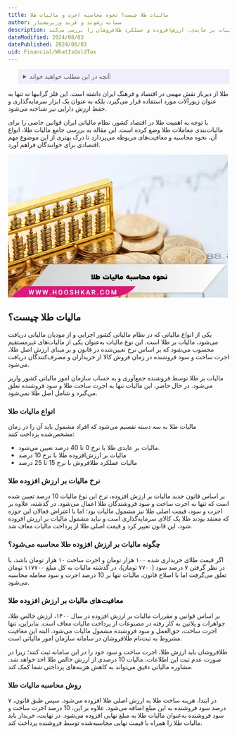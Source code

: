 ```yaml
---
title: مالیات طلا چیست؟ نحوه محاسبه اجرت و مالیات طلا
author: سمانه رشوند و فربد وزیرمختار
description: این مقاله به تحلیل قوانین مالیاتی مرتبط با طلا در ایران می‌پردازد و انواع مالیات‌ها شامل مالیات بر عایدی، ارزش‌افزوده و عملکرد طلافروشان را بررسی می‌کند.
dateModified: 2024/08/03
datePublished: 2024/08/03
uid: Financial/WhatIsGoldTax
---
```


<blockquote style="background-color:#eeeefc; padding:0.5rem">

<details>
  <summary>آنچه در این مطلب خواهید خواند:</summary>
  <ul>
    <li>مالیات طلا چیست؟</li>
    <li>انواع مالیات طلا</li>
    <li>نرخ مالیات بر ارزش افزوده طلا</li>
    <li>چگونه مالیات بر ارزش افزوده طلا محاسبه می‌شود؟</li>
    <li>معافیت‌های مالیات بر ارزش افزوده طلا</li>
    <li>روش محاسبه مالیات طلا</li>
  </ul>
</details>
</blockquote>

طلا از دیرباز نقش مهمی در اقتصاد و فرهنگ ایران داشته است. این فلز گرانبها نه تنها به عنوان زیورآلات مورد استفاده قرار می‌گیرد، بلکه به عنوان یک ابزار سرمایه‌گذاری و حفظ ارزش دارایی نیز شناخته می‌شود.  

با توجه به اهمیت طلا در اقتصاد کشور، نظام مالیاتی ایران قوانین خاصی را برای مالیات‌بندی معاملات طلا وضع کرده است. این مقاله به بررسی جامع مالیات طلا، انواع آن، نحوه محاسبه و معافیت‌های مربوطه می‌پردازد تا درک بهتری از این موضوع مهم اقتصادی برای خوانندگان فراهم آورد.

![نحوه محاسبه مالیات طلا](./Images/HowToCalculateGoldTax.webp)

## مالیات طلا چیست؟

یکی از انواع مالیاتی که در نظام مالیاتی کشور اجرایی و از مودیان مالیاتی دریافت می‌شود، مالیات بر طلا است. این نوع مالیات به‌عنوان یکی از مالیات‌های غیرمستقیم محسوب می‌شود که بر اساس نرخ تعیین‌شده در قانون و بر مبنای ارزش اصل طلا، اجرت ساخت و سود فروشنده در زمان فروش کالا از خریداران و مصرف‌کنندگان دریافت می‌شود. 

مالیات بر طلا توسط فروشنده جمع‌آوری و به حساب سازمان امور مالیاتی کشور واریز می‌شود. در حال حاضر، این مالیات تنها به اجرت ساخت طلا و سود فروشنده تعلق می‌گیرد و شامل اصل طلا نمی‌شود.

### انواع مالیات طلا

مالیات طلا به سه دسته تقسیم می‌شود که افراد مشمول باید آن را در زمان مشخص‌شده پرداخت کنند:
- مالیات بر عایدی طلا با نرخ 0 تا 40 درصد تعیین می‌شود.
- مالیات بر ارزش‌افزوده طلا با نرخ 10 درصد
- مالیات عملکرد طلافروش با نرخ 15 تا 25 درصد

### نرخ مالیات بر ارزش افزوده طلا 
بر اساس قانون جدید مالیات بر ارزش افزوده، نرخ این نوع مالیات 10 درصد تعیین شده است که تنها به اجرت ساخت و سود فروشندگان طلا اعمال می‌شود. در گذشته، علاوه بر اجرت و سود، قیمت اصلی طلا نیز مشمول مالیات بود؛ اما با اعتراض فعالان این حوزه که معتقد بودند طلا یک کالای سرمایه‌گذاری است و نباید مشمول مالیات بر ارزش افزوده شود، این قانون تغییر کرد و قیمت اصلی طلا از پرداخت مالیات معاف شد.

### چگونه مالیات بر ارزش افزوده طلا محاسبه می‌شود؟
اگر قیمت طلای خریداری شده ۱۰۰ هزار تومان و اجرت ساخت ۱۰ هزار تومان باشد، با در نظر گرفتن ۷ درصد سود (۷۷۰۰ تومان)، در گذشته مالیات به کل مبلغ ۱۱۷۷۰۰ تومان تعلق می‌گرفت اما با اصلاح قانون، مالیات تنها بر 10 درصد اجرت و سود معامله محاسبه می‌شود. 

### معافیت‌های مالیات بر ارزش افزوده طلا
بر اساس قوانین و مقررات مالیات بر ارزش افزوده در سال ۱۴۰۰، ارزش خالص طلا، جواهرات و پلاتین به‌ کار رفته در مصنوعات از پرداخت مالیات معاف است. بنابراین، تنها اجرت ساخت، حق‌العمل و سود فروشنده مشمول مالیات می‌شود. البته این معافیت مشروط به ثبت‌نام طلافروشان در سامانه سازمان امور مالیاتی است. 

طلافروشان باید ارزش طلا، اجرت ساخت و سود خود را در این سامانه ثبت کنند؛ زیرا در صورت عدم ثبت این اطلاعات، مالیات 10 درصدی از ارزش خالص طلا اخذ خواهد شد. مشاوره مالیاتی دقیق می‌تواند به کاهش هزینه‌های پرداختی شما کمک کند.

### روش محاسبه مالیات طلا

در ابتدا، هزینه ساخت طلا به ارزش اصلی طلا افزوده می‌شود. سپس طبق قانون، ۷ درصد سود فروشنده به این مبلغ اضافه می‌شود. علاوه بر این، 10 درصد اجرت ساخت و سود فروشنده به‌عنوان مالیات طلا به مبلغ نهایی افزوده می‌شود. در نهایت، خریدار باید مالیات طلا را همراه با قیمت نهایی محاسبه‌شده توسط فروشنده پرداخت کند.


